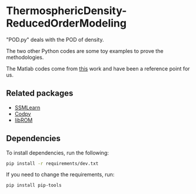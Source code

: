 # ThermosphericDensity-ReducedOrderModeling

"POD.py" deals with the POD of density. 

The two other Python codes are some toy examples to prove the methodologies.

The Matlab codes come from [this](https://it.mathworks.com/matlabcentral/fileexchange/39715-kernel-pca-and-pre-image-reconstruction) work and have been a reference point for us.

## Related packages

- [SSMLearn](https://github.com/haller-group/SSMLearn)
- [Codpy](https://github.com/JohnLeM/codpy_alpha)
- [libROM](https://github.com/LLNL/libROM)

## Dependencies

To install dependencies, run the following:

```bash
pip install -r requirements/dev.txt
```

If you need to change the requirements, run:

```bash
pip install pip-tools
```
